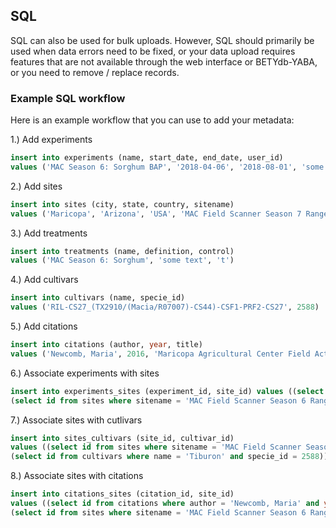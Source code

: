 ## SQL

SQL can also be used for bulk uploads. However, SQL should primarily be used when data errors need to be fixed, or your data upload requires features that are not available through the web interface or BETYdb-YABA, or you need to remove / replace records.

### Example SQL workflow

Here is an example workflow that you can use to add your metadata:

1.) Add experiments

```sql
insert into experiments (name, start_date, end_date, user_id) 
values ('MAC Season 6: Sorghum BAP', '2018-04-06', '2018-08-01', 'some text', 'some text', 6000000004)
```

2.) Add sites

```sql
insert into sites (city, state, country, sitename) 
values ('Maricopa', 'Arizona', 'USA', 'MAC Field Scanner Season 7 Range 9 Column 15')
```

3.) Add treatments


```sql
insert into treatments (name, definition, control) 
values ('MAC Season 6: Sorghum', 'some text', 't')
```

4.) Add cultivars

```sql
insert into cultivars (name, specie_id) 
values ('RIL-CS27_(TX2910/(Macia/R07007)-CS44)-CSF1-PRF2-CS27', 2588)
```

5.) Add citations

```sql
insert into citations (author, year, title) 
values ('Newcomb, Maria', 2016, 'Maricopa Agricultural Center Field Activities')
```

6.) Associate experiments with sites

```sql
insert into experiments_sites (experiment_id, site_id) values ((select id from experiments where name = 'MAC Season 6: Sorghum BAP'),
(select id from sites where sitename = 'MAC Field Scanner Season 6 Range 1 Column 1 E'))
```

7.) Associate sites with cutlivars

```sql
insert into sites_cultivars (site_id, cultivar_id) 
values ((select id from sites where sitename = 'MAC Field Scanner Season 8 Range 1 Column 1 E'),
(select id from cultivars where name = 'Tiburon' and specie_id = 2588))
```

8.) Associate sites with citations

```sql
insert into citations_sites (citation_id, site_id)
values ((select id from citations where author = 'Newcomb, Maria' and year = 2016 and title = 'MAC Field Activities'),
(select id from sites where sitename = 'MAC Field Scanner Season 6 Range 1 Column 1 E'))
```
